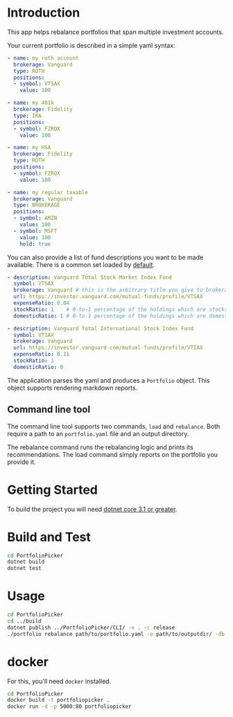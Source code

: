 # Introduction
This app helps rebalance portfolios that span multiple investment accounts.

Your current portfolio is described in a simple yaml syntax: 
```yaml
- name: my roth account
  brokerage: Vanguard
  type: ROTH
  positions:
  - symbol: VTSAX
    value: 100

- name: my 401k
  brokerage: Fidelity
  type: IRA
  positions:
  - symbol: FZROX
    value: 100

- name: my HSA
  brokerage: Fidelity
  type: ROTH
  positions:
  - symbol: FZROX
    value: 100

- name: my regular taxable
  brokerage: Vanguard
  type: BROKERAGE
  positions:
  - symbol: AMZN
    value: 100
  - symbol: MSFT
    value: 100
    hold: true
```

You can also provide a list of fund descriptions you want to be made available.
There is a common set loaded by [default](https://zachariahcox.visualstudio.com/_git/PortfolioPicker?path=%2FPortfolioPicker%2FApp%2Fdata%2Ffunds.yaml&version=GBmaster&_a=contents&line=2&lineStyle=plain&lineEnd=9&lineStartColumn=1&lineEndColumn=19). 

```yaml
- description: Vanguard Total Stock Market Index Fund
  symbol: VTSAX
  brokerage: Vanguard # this is the arbitrary title you give to brokerages. It is used to preference which accounts hold which positions
  url: https://investor.vanguard.com/mutual-funds/profile/VTSAX
  expenseRatio: 0.04
  stockRatio: 1    # 0-to-1 percentage of the holdings which are stocks
  domesticRatio: 1 # 0-to-1 percentage of the holdings which are domestic

- description: Vanguard Total International Stock Index Fund
  symbol: VTIAX
  brokerage: Vanguard
  url: https://investor.vanguard.com/mutual-funds/profile/VTIAX
  expenseRatio: 0.11
  stockRatio: 1
  domesticRatio: 0
```

The application parses the yaml and produces a ```Portfolio``` object. 
This object supports rendering markdown reports. 

## Command line tool
The command line tool supports two commands, ```load``` and ```rebalance```.
Both require a path to an ```portfolio.yaml``` file and an output directory. 

The rebalance command runs the rebalancing logic and prints its recommendations. 
The load command simply reports on the portfolio you provide it.

# Getting Started
To build the project you will need [dotnet core 3.1 or greater](https://code.visualstudio.com/docs/languages/dotnet).

# Build and Test
```bash
cd PortfolioPicker
dotnet build
dotnet test
```

# Usage
```bash
cd PortfolioPicker
cd ../build
dotnet publish ../PortfolioPicker/CLI/ -o . -c release
./portfolio rebalance path/to/portfolio.yaml -o path/to/outputdir/ -db 100
```

# docker
For this, you'll need `docker` installed. 
```bash
cd PortfolioPicker
docker build -t portfoliopicker .
docker run -d -p 5000:80 portfoliopicker
```